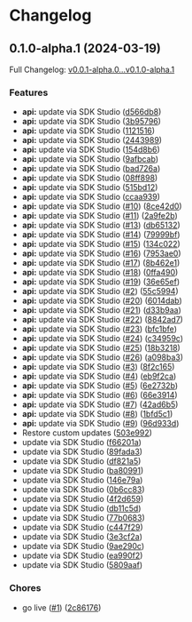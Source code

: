 # Changelog

## 0.1.0-alpha.1 (2024-03-19)

Full Changelog: [v0.0.1-alpha.0...v0.1.0-alpha.1](https://github.com/langchain-ai/langsmith-java/compare/v0.0.1-alpha.0...v0.1.0-alpha.1)

### Features

* **api:** update via SDK Studio ([d566db8](https://github.com/langchain-ai/langsmith-java/commit/d566db885648aceb59f329a8d0c9a55dffa4d56f))
* **api:** update via SDK Studio ([3b95796](https://github.com/langchain-ai/langsmith-java/commit/3b957961949fd4cafb9e300e59ad70c9323b5606))
* **api:** update via SDK Studio ([1121516](https://github.com/langchain-ai/langsmith-java/commit/1121516e4d26dc87b382b178bed2ad5a4e19c9bb))
* **api:** update via SDK Studio ([2443989](https://github.com/langchain-ai/langsmith-java/commit/2443989306c07abb715cfd56fa7233d990f65abe))
* **api:** update via SDK Studio ([154d8b6](https://github.com/langchain-ai/langsmith-java/commit/154d8b618d9a24d3244886c7a37eed727bc78056))
* **api:** update via SDK Studio ([9afbcab](https://github.com/langchain-ai/langsmith-java/commit/9afbcabf447707add64d587a7a25577570c6ea50))
* **api:** update via SDK Studio ([bad726a](https://github.com/langchain-ai/langsmith-java/commit/bad726a369361b69a24921fbee842e7c6449ff33))
* **api:** update via SDK Studio ([08ff898](https://github.com/langchain-ai/langsmith-java/commit/08ff89828ff62ed36e823cda514c96f56301f514))
* **api:** update via SDK Studio ([515bd12](https://github.com/langchain-ai/langsmith-java/commit/515bd1264635b7a6ff5fca43b4736d23a3243c00))
* **api:** update via SDK Studio ([ccaa939](https://github.com/langchain-ai/langsmith-java/commit/ccaa939ba9e47eccefbffb94a0a320c99a742e27))
* **api:** update via SDK Studio ([#10](https://github.com/langchain-ai/langsmith-java/issues/10)) ([8ce42d0](https://github.com/langchain-ai/langsmith-java/commit/8ce42d0d86b9eb2316323ecf5883060c3be6569b))
* **api:** update via SDK Studio ([#11](https://github.com/langchain-ai/langsmith-java/issues/11)) ([2a9fe2b](https://github.com/langchain-ai/langsmith-java/commit/2a9fe2b42e22ca023024900a3145c90f7f70876b))
* **api:** update via SDK Studio ([#13](https://github.com/langchain-ai/langsmith-java/issues/13)) ([db65132](https://github.com/langchain-ai/langsmith-java/commit/db651329e510afa7b4cbee0471d05f08bb7468c4))
* **api:** update via SDK Studio ([#14](https://github.com/langchain-ai/langsmith-java/issues/14)) ([79999bf](https://github.com/langchain-ai/langsmith-java/commit/79999bf54207e7c7ba190a30fee341c85f69e870))
* **api:** update via SDK Studio ([#15](https://github.com/langchain-ai/langsmith-java/issues/15)) ([134c022](https://github.com/langchain-ai/langsmith-java/commit/134c02266d7d774603ac604bb2e1138375a7679c))
* **api:** update via SDK Studio ([#16](https://github.com/langchain-ai/langsmith-java/issues/16)) ([7953ae0](https://github.com/langchain-ai/langsmith-java/commit/7953ae06de08e9362116f0c2d1a2daed89745a94))
* **api:** update via SDK Studio ([#17](https://github.com/langchain-ai/langsmith-java/issues/17)) ([8b462e1](https://github.com/langchain-ai/langsmith-java/commit/8b462e174e8bb482b7bfeecd3903b4caa0a76d97))
* **api:** update via SDK Studio ([#18](https://github.com/langchain-ai/langsmith-java/issues/18)) ([0ffa490](https://github.com/langchain-ai/langsmith-java/commit/0ffa490540523665467616d78ad0c11abcd596e3))
* **api:** update via SDK Studio ([#19](https://github.com/langchain-ai/langsmith-java/issues/19)) ([36e65ef](https://github.com/langchain-ai/langsmith-java/commit/36e65eff30b737df79f0309110cfb3fd31ad201e))
* **api:** update via SDK Studio ([#2](https://github.com/langchain-ai/langsmith-java/issues/2)) ([55c5994](https://github.com/langchain-ai/langsmith-java/commit/55c59946bba5240076888bc5dbc106b7c6e79e12))
* **api:** update via SDK Studio ([#20](https://github.com/langchain-ai/langsmith-java/issues/20)) ([6014dab](https://github.com/langchain-ai/langsmith-java/commit/6014dab0bb0cb252601045f886ab82f9ab486e8f))
* **api:** update via SDK Studio ([#21](https://github.com/langchain-ai/langsmith-java/issues/21)) ([d33b9aa](https://github.com/langchain-ai/langsmith-java/commit/d33b9aab8a15e89c204841d4bc2393a79821322b))
* **api:** update via SDK Studio ([#22](https://github.com/langchain-ai/langsmith-java/issues/22)) ([8842ad7](https://github.com/langchain-ai/langsmith-java/commit/8842ad7d4c77ba34732bc35a46b9691e4e96f27a))
* **api:** update via SDK Studio ([#23](https://github.com/langchain-ai/langsmith-java/issues/23)) ([bfc1bfe](https://github.com/langchain-ai/langsmith-java/commit/bfc1bfe92bb196d2dd144249ead8c630f5c22617))
* **api:** update via SDK Studio ([#24](https://github.com/langchain-ai/langsmith-java/issues/24)) ([c34959c](https://github.com/langchain-ai/langsmith-java/commit/c34959c24e720c97e7f217a809d8757722a29e0f))
* **api:** update via SDK Studio ([#25](https://github.com/langchain-ai/langsmith-java/issues/25)) ([18b3218](https://github.com/langchain-ai/langsmith-java/commit/18b32186ba51625597553c92acd28afa93d0daed))
* **api:** update via SDK Studio ([#26](https://github.com/langchain-ai/langsmith-java/issues/26)) ([a098ba3](https://github.com/langchain-ai/langsmith-java/commit/a098ba3e9cc1fe064c4d09d7d177814111d86668))
* **api:** update via SDK Studio ([#3](https://github.com/langchain-ai/langsmith-java/issues/3)) ([8f2c165](https://github.com/langchain-ai/langsmith-java/commit/8f2c1656243229dade53d1982b03776cd7dd1f54))
* **api:** update via SDK Studio ([#4](https://github.com/langchain-ai/langsmith-java/issues/4)) ([eb9f2ca](https://github.com/langchain-ai/langsmith-java/commit/eb9f2caa19bb047ad95d9735ce2978ed1b8de899))
* **api:** update via SDK Studio ([#5](https://github.com/langchain-ai/langsmith-java/issues/5)) ([6e2732b](https://github.com/langchain-ai/langsmith-java/commit/6e2732b4ddeefc1ef99e0b99632416e51407fa20))
* **api:** update via SDK Studio ([#6](https://github.com/langchain-ai/langsmith-java/issues/6)) ([66e3914](https://github.com/langchain-ai/langsmith-java/commit/66e39143b6a7dad335693155e059741e97f058d7))
* **api:** update via SDK Studio ([#7](https://github.com/langchain-ai/langsmith-java/issues/7)) ([42ad6b5](https://github.com/langchain-ai/langsmith-java/commit/42ad6b588e1fa6c628087a9efbe0671c715ce335))
* **api:** update via SDK Studio ([#8](https://github.com/langchain-ai/langsmith-java/issues/8)) ([1bfd5c1](https://github.com/langchain-ai/langsmith-java/commit/1bfd5c116543972511d514694a2b2b252e384739))
* **api:** update via SDK Studio ([#9](https://github.com/langchain-ai/langsmith-java/issues/9)) ([96d933d](https://github.com/langchain-ai/langsmith-java/commit/96d933d654b0b08bd091a5581b6b35dfa80fdc58))
* Restore custom updates ([503e992](https://github.com/langchain-ai/langsmith-java/commit/503e9927dc4d1bdabd9e0f48914d73c571719cd3))
* update via SDK Studio ([f66201a](https://github.com/langchain-ai/langsmith-java/commit/f66201ace3eadfb8f32d2e12eea8d83282713bbe))
* update via SDK Studio ([89fada3](https://github.com/langchain-ai/langsmith-java/commit/89fada3e45d37a8e81af6c2a5ef840bb7e67dead))
* update via SDK Studio ([df821a5](https://github.com/langchain-ai/langsmith-java/commit/df821a56cce19ffb53067585f482ccfb7ba8d437))
* update via SDK Studio ([ba80991](https://github.com/langchain-ai/langsmith-java/commit/ba809915e0ef257e4c06cdd81444cb5c93923cb5))
* update via SDK Studio ([146e79a](https://github.com/langchain-ai/langsmith-java/commit/146e79a492f1c6cd07fea0a4ef4ee9332384d8ad))
* update via SDK Studio ([0b6cc83](https://github.com/langchain-ai/langsmith-java/commit/0b6cc8326488e43db529266b8fa5183f4333e9fb))
* update via SDK Studio ([4f2d659](https://github.com/langchain-ai/langsmith-java/commit/4f2d659cf1a73ecc2539467fce4bd00930e59320))
* update via SDK Studio ([db11c5d](https://github.com/langchain-ai/langsmith-java/commit/db11c5dd9941ae2e1ff5e3620b325f5d9d18c1df))
* update via SDK Studio ([77b0683](https://github.com/langchain-ai/langsmith-java/commit/77b0683841856eddaeb433c948481809a60a1ea0))
* update via SDK Studio ([c447f29](https://github.com/langchain-ai/langsmith-java/commit/c447f2976db0d5deccce82a1fcccc91cc5072397))
* update via SDK Studio ([3e3cf2a](https://github.com/langchain-ai/langsmith-java/commit/3e3cf2aa5a0b014951c1c3c27da59f5e3414aa11))
* update via SDK Studio ([9ae290c](https://github.com/langchain-ai/langsmith-java/commit/9ae290cfef922c77d75a60aecd7270dee313aeea))
* update via SDK Studio ([ea990f2](https://github.com/langchain-ai/langsmith-java/commit/ea990f2c94faedb8241161907f6736b7eb96f553))
* update via SDK Studio ([5809aaf](https://github.com/langchain-ai/langsmith-java/commit/5809aaf7b39fd3fe6ccecb5ad21c38f89c2eed96))


### Chores

* go live ([#1](https://github.com/langchain-ai/langsmith-java/issues/1)) ([2c86176](https://github.com/langchain-ai/langsmith-java/commit/2c86176ee0910ea2deabf3f55ef1f5e2dd46b522))
